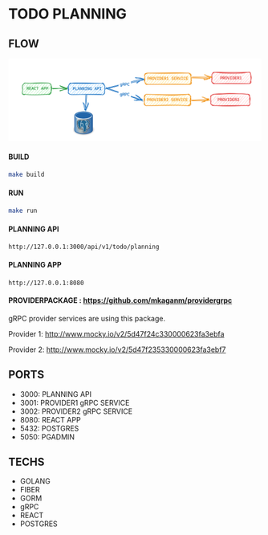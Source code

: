 # TODO PLANNING


## FLOW
![img.png](img.png)

#### BUILD
```bash
make build
```

#### RUN
```bash
make run
```

#### PLANNING API
```
http://127.0.0.1:3000/api/v1/todo/planning
```

#### PLANNING APP
```
http://127.0.0.1:8080
```

#### PROVIDERPACKAGE : https://github.com/mkaganm/providergrpc
gRPC provider services are using this package.

Provider 1:
http://www.mocky.io/v2/5d47f24c330000623fa3ebfa

Provider 2:
http://www.mocky.io/v2/5d47f235330000623fa3ebf7

## PORTS

- 3000: PLANNING API
- 3001: PROVIDER1 gRPC SERVICE
- 3002: PROVIDER2 gRPC SERVICE
- 8080: REACT APP
- 5432: POSTGRES
- 5050: PGADMIN

## TECHS
- GOLANG
- FIBER
- GORM
- gRPC
- REACT
- POSTGRES



